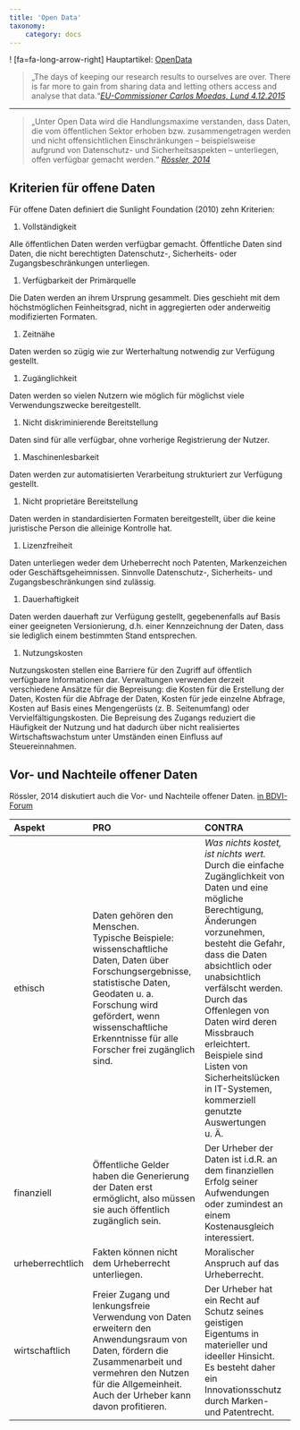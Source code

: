 ```yaml
---
title: 'Open Data'
taxonomy:
    category: docs
---
```

! [fa=fa-long-arrow-right] Hauptartikel: [OpenData](/opendata)

>„The days of keeping our research results to ourselves are over. There is far more to gain from sharing data and letting others access and analyse that data.“<cite>[EU-Commissioner Carlos Moedas, Lund 4.12.2015](https://ec.europa.eu/digital-single-market/en/news/open-innovation-open-science-open-world-vision-europe) </cite>

---

> „Unter Open Data wird die Handlungsmaxime verstanden, dass Daten, die vom öffentlichen Sektor erhoben bzw. zusammengetragen werden und nicht offensichtlichen Einschränkungen – beispielsweise aufgrund von Datenschutz- und Sicherheitsaspekten – unterliegen, offen verfügbar gemacht werden.“ <cite>[Rössler, 2014](http://bdvi-forum.de/wp-content/uploads/FORUM_2_2014.pdf)</cite>

## Kriterien für offene Daten
Für offene Daten definiert die Sunlight Foundation (2010) zehn Kriterien:
1. Vollständigkeit
<p>Alle öffentlichen Daten werden verfügbar gemacht. Öffentliche Daten sind Daten, die nicht berechtigten Datenschutz-, Sicherheits- oder Zugangsbeschränkungen unterliegen.</p>

1. Verfügbarkeit der Primärquelle
<p>Die Daten werden an ihrem Ursprung gesammelt. Dies geschieht mit dem höchstmöglichen Feinheitsgrad, nicht in aggregierten oder anderweitig modifizierten Formaten.</p>

1. Zeitnähe
<p>Daten werden so zügig wie zur Werterhaltung notwendig zur Verfügung gestellt.</p>

1. Zugänglichkeit
<p>Daten werden so vielen Nutzern wie möglich für möglichst viele Verwendungszwecke bereitgestellt.</p>

1. Nicht diskriminierende Bereitstellung
<p>Daten sind für alle verfügbar, ohne vorherige Registrierung der Nutzer.</p>

1. Maschinenlesbarkeit
<p>Daten werden zur automatisierten Verarbeitung strukturiert zur Verfügung gestellt.</p>

1. Nicht proprietäre Bereitstellung
<p>Daten werden in standardisierten Formaten bereitgestellt, über die keine juristische Person die alleinige Kontrolle hat.</p>

1. Lizenzfreiheit
<p>Daten unterliegen weder dem Urheberrecht noch Patenten, Markenzeichen oder Geschäftsgeheimnissen. Sinnvolle Datenschutz-, Sicherheits- und Zugangsbeschränkungen sind zulässig.</p>

1. Dauerhaftigkeit
<p>Daten werden dauerhaft zur Verfügung gestellt, gegebenenfalls auf Basis einer geeigneten Versionierung, d.h. einer Kennzeichnung der Daten, dass sie lediglich einem bestimmten Stand entsprechen.</p>

1. Nutzungskosten
<p>Nutzungskosten stellen eine Barriere für den Zugriff auf öffentlich verfügbare Informationen dar. Verwaltungen verwenden derzeit verschiedene Ansätze für die Bepreisung: die Kosten für die Erstellung der Daten, Kosten für die Abfrage der Daten, Kosten für jede einzelne Abfrage, Kosten auf Basis eines Mengengerüsts (z. B. Seitenumfang) oder Vervielfältigungskosten. Die Bepreisung des Zugangs reduziert die Häufigkeit der Nutzung und hat dadurch über nicht realisiertes Wirtschaftswachstum unter Umständen einen Einfluss auf Steuereinnahmen.</p>


## Vor- und Nachteile offener Daten
Rössler, 2014 diskutiert auch die Vor- und Nachteile offener Daten. [in BDVI-Forum](http://bdvi-forum.de/wp-content/uploads/FORUM_2_2014.pdf)

| Aspekt | PRO | CONTRA |
| :------------- | :------------- | :------------- |
| ethisch | Daten gehören den Menschen. <br /> Typische Beispiele: wissenschaftliche Daten, Daten über Forschungsergebnisse, statistische Daten, Geodaten u.&nbsp;a. <br /> Forschung wird gefördert, wenn wissenschaftliche Erkenntnisse für alle Forscher frei zugänglich sind. | *Was nichts kostet, ist nichts wert.* Durch die einfache Zugänglichkeit von Daten und eine mögliche Berechtigung, Änderungen vorzunehmen, besteht die Gefahr, dass die Daten absichtlich oder unabsichtlich verfälscht werden. <br /> Durch das Offenlegen von Daten wird deren Missbrauch erleichtert. Beispiele sind Listen von Sicherheitslücken in IT-Systemen, kommerziell genutzte Auswertungen u.&nbsp;Ä. |
| finanziell | Öffentliche Gelder haben die Generierung der Daten erst ermöglicht, also müssen sie auch öffentlich zugänglich sein. | Der Urheber der Daten ist i.d.R. an dem finanziellen Erfolg seiner Aufwendungen oder zumindest an einem Kostenausgleich interessiert.|
| urheberrechtlich | Fakten können nicht dem Urheberrecht unterliegen.| Moralischer Anspruch auf das Urheberrecht.|
| wirtschaftlich | Freier Zugang und lenkungsfreie Verwendung von Daten erweitern den Anwendungsraum von Daten, fördern die Zusammenarbeit und vermehren den Nutzen für die Allgemeinheit. Auch der Urheber kann davon profitieren.| Der Urheber hat ein Recht auf Schutz seines geistigen Eigentums in materieller und ideeller Hinsicht. Es besteht daher ein Innovationsschutz durch Marken- und Patentrecht. |

